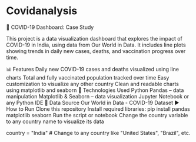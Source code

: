 # Covidanalysis
🦠 COVID-19 Dashboard: Case Study

This project is a data visualization dashboard that explores the impact of COVID-19 in India, using data from Our World in Data. It includes line plots showing trends in daily new cases, deaths, and vaccination progress over time.

📊 Features
Daily new COVID-19 cases and deaths visualized using line charts
Total and fully vaccinated population tracked over time
Easy customization to visualize any other country
Clean and readable charts using matplotlib and seaborn
🧰 Technologies Used
Python
Pandas – data manipulation
Matplotlib & Seaborn – data visualization
Jupyter Notebook or any Python IDE
📁 Data Source
Our World in Data - COVID-19 Dataset
▶️ How to Run
Clone this repository
Install required libraries: pip install pandas matplotlib seaborn
Run the script or notebook
Change the country variable to any country name to visualize its data

country = "India"  # Change to any country like "United States", "Brazil", etc.
